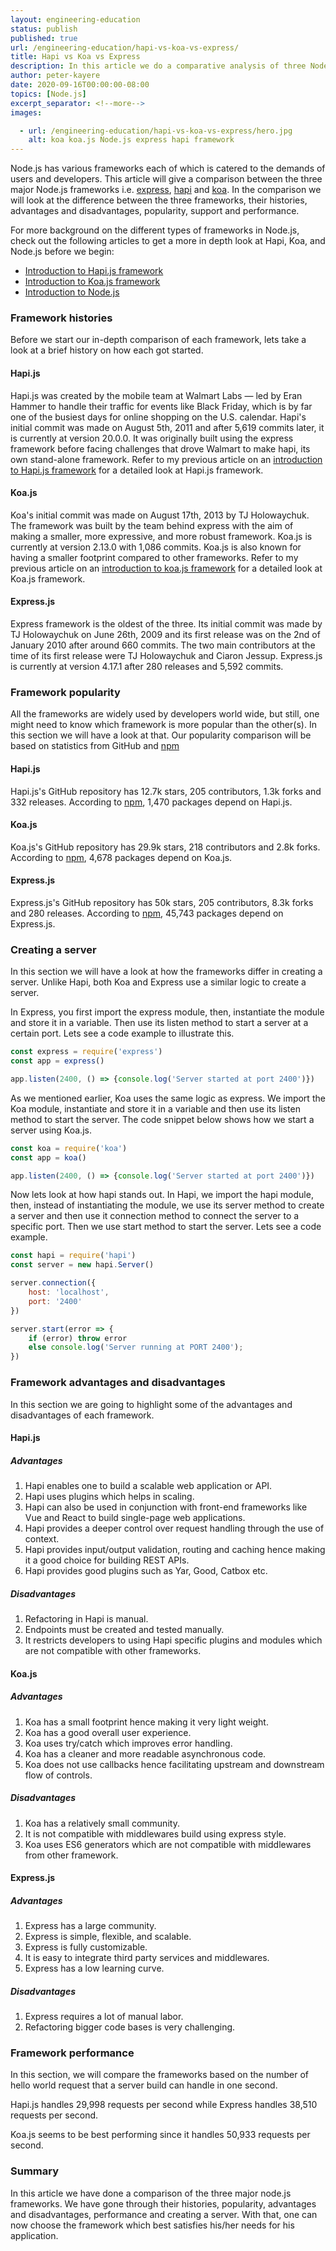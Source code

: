 ```yaml
---
layout: engineering-education
status: publish
published: true
url: /engineering-education/hapi-vs-koa-vs-express/
title: Hapi vs Koa vs Express
description: In this article we do a comparative analysis of three Node.js frameworks - we explore their advantages, disadvantages, and work an example to run a server in each.
author: peter-kayere
date: 2020-09-16T00:00:00-08:00
topics: [Node.js]
excerpt_separator: <!--more-->
images:

  - url: /engineering-education/hapi-vs-koa-vs-express/hero.jpg
    alt: koa koa.js Node.js express hapi framework
---
```

Node.js has various frameworks each of which is catered to the demands of users and developers. This article will give a comparison between the three major Node.js frameworks i.e. [express](https://expressjs.com), [hapi](https://hapi.dev) and [koa](https://koajs.com). In the comparison we will look at the difference between the three frameworks, their histories, advantages and disadvantages, popularity, support and performance.
<!--more-->

For more background on the different types of frameworks in Node.js, check out the following articles to get a more in depth look at Hapi, Koa, and Node.js before we begin:

- [Introduction to Hapi.js framework](/engineering-education/introduction-to-hapi/)
- [Introduction to Koa.js framework](/engineering-education/introduction-to-koajs/)
- [Introduction to Node.js](/engineering-education/history-of-nodejs/)

### Framework histories
Before we start our in-depth comparison of each framework, lets take a look at a brief history on how each got started.

#### Hapi.js
Hapi.js was created by the mobile team at Walmart Labs — led by Eran Hammer to handle their traffic for events like Black Friday, which is by far one of the busiest days for online shopping on the U.S. calendar.
Hapi's initial commit was made on August 5th, 2011 and after 5,619 commits later, it is currently at version 20.0.0. It was originally built using the express framework before facing challenges that drove Walmart to make hapi, its own stand-alone framework. Refer to my previous article on an [introduction to Hapi.js framework](/engineering-education/introduction-to-hapi/) for a detailed look at Hapi.js framework.

#### Koa.js
Koa's initial commit was made on August 17th, 2013 by TJ Holowaychuk. The framework was built by the team behind express with the aim of making a smaller, more expressive, and more robust framework. Koa.js is currently at version 2.13.0 with 1,086 commits. Koa.js is also known for having a smaller footprint compared to other frameworks. Refer to my previous article on an [introduction to koa.js framework](/engineering-education/introduction-to-koajs/) for a detailed look at Koa.js framework.

#### Express.js
Express framework is the oldest of the three. Its initial commit was made by TJ Holowaychuk on June 26th, 2009 and its first release was on the 2nd of January 2010 after around 660 commits. The two main contributors at the time of its first release were TJ Holowaychuk and Ciaron Jessup. Express.js is currently at version 4.17.1 after 280 releases and 5,592 commits.

### Framework popularity
All the frameworks are widely used by developers world wide, but still, one might need to know which framework is more popular than the other(s). In this section we will have a look at that. Our popularity comparison will be based on statistics from GitHub and [npm](https://www.npmjs.com)

#### Hapi.js
Hapi.js's GitHub repository has 12.7k stars, 205 contributors, 1.3k forks and 332 releases.
According to [npm](https://www.npmjs.com/package/hapi), 1,470 packages depend on Hapi.js.
#### Koa.js
Koa.js's GitHub repository has 29.9k stars, 218 contributors and 2.8k forks.
According to [npm](https://www.npmjs.com/package/koa), 4,678 packages depend on Koa.js.
#### Express.js
Express.js's GitHub repository has 50k stars, 205 contributors, 8.3k forks and 280 releases.
According to [npm](https://www.npmjs.com/package/express), 45,743 packages depend on Express.js.

### Creating a server
In this section we will have a look at how the frameworks differ in creating a server. Unlike Hapi, both Koa and Express use a similar logic to create a server.

In Express, you first import the express module, then, instantiate the module and store it in a variable. Then use its listen method to start a server at a certain port.
Lets see a code example to illustrate this.

```JavaScript
const express = require('express')
const app = express()

app.listen(2400, () => {console.log('Server started at port 2400')})
```
As we mentioned earlier, Koa uses the same logic as express. We import the Koa module, instantiate and store it in a variable and then use its listen method to start the server.
The code snippet below shows how we start a server using Koa.js.

```JavaScript
const koa = require('koa')
const app = koa()

app.listen(2400, () => {console.log('Server started at port 2400')})
```
Now lets look at how hapi stands out. In Hapi, we import the hapi module, then, instead of instantiating the module, we use its server method to create a server and then use it connection method to connect the server to a specific port. Then we use start method to start the server.
Lets see a code example.

```JavaScript
const hapi = require('hapi')
const server = new hapi.Server()

server.connection({
    host: 'localhost',
    port: '2400'
})

server.start(error => {
    if (error) throw error
    else console.log('Server running at PORT 2400');
})
```

### Framework advantages and disadvantages
In this section we are going to highlight some of the advantages and disadvantages of each framework.

#### Hapi.js
##### Advantages
1. Hapi enables one to build a scalable web application or API.
2. Hapi uses plugins which helps in scaling.
3. Hapi can also be used in conjunction with front-end frameworks like Vue and React to build single-page web applications.
4. Hapi provides a deeper control over request handling through the use of context.
5. Hapi provides input/output validation, routing and caching hence making it a good choice for building REST APIs.
6. Hapi provides good plugins such as Yar, Good, Catbox etc.

##### Disadvantages
1. Refactoring in Hapi is manual.
2. Endpoints must be created and tested manually.
3. It restricts developers to using Hapi specific plugins and modules which are not compatible with other frameworks.

#### Koa.js
##### Advantages
1. Koa has a small footprint hence making it very light weight.
2. Koa has a good overall user experience.
3. Koa uses try/catch which improves error handling.
4. Koa has a cleaner and more readable asynchronous code.
5. Koa does not use callbacks hence facilitating upstream and downstream flow of controls.

##### Disadvantages
1. Koa has a relatively small community.
2. It is not compatible with middlewares build using express style.
3. Koa uses ES6 generators which are not compatible with middlewares from other framework.

#### Express.js
##### Advantages
1. Express has a large community.
2. Express is simple, flexible, and scalable.
3. Express is fully customizable.
4. It is easy to integrate third party services and middlewares.
5. Express has a low learning curve.

##### Disadvantages
1. Express requires a lot of manual labor.
2. Refactoring bigger code bases is very challenging.

### Framework performance
In this section, we will compare the frameworks based on the number of hello world request that a server build can handle in one second.

Hapi.js handles 29,998 requests per second while Express handles 38,510 requests per second.

Koa.js seems to be best performing since it handles 50,933 requests per second.

### Summary
In this article we have done a comparison of the three major node.js frameworks. We have gone through their histories, popularity, advantages and disadvantages, performance and creating a server. With that, one can now choose the framework which best satisfies his/her needs for his application.  
